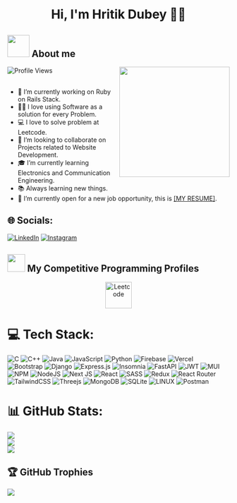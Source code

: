 
<br><br>

<h1 align="center">Hi, I'm Hritik Dubey 👋👋</h1>


## <picture><img src="https://i.ibb.co/tHSJ4LT/about-me.gif" width="50px"></picture> About me

<picture><img align="right" src="https://i.ibb.co/xgxVqVh/Right-Side.gif" width="250px"></picture>
![Profile Views](https://komarev.com/ghpvc/?username=hritdubey2003&abbreviated=true&label=Profile+Views)
<br><br>

- 🔭 I’m currently working on Ruby on Rails Stack.
- 👨‍💻 I love using Software as a solution for every Problem.
- 💻 I love to solve problem at Leetcode.
- 👯 I’m looking to collaborate on Projects related to Website Development.
- 🎓 I’m currently learning Electronics and Communication Engineering.
- 📚 Always learning new things.
- 💼 I’m currently open for a new job opportunity, this is <a href="[https://drive.google.com/file/d/1cgDSuucpt5acnpuw_YbaOuvsN9zQ4vhc/view]">[MY RESUME]</a>.

## 🌐 Socials:

[![LinkedIn](https://img.shields.io/badge/LinkedIn-%230077B5.svg?logo=linkedin&logoColor=white)](https://www.linkedin.com/in/hritik-dubey-601443238/) [![Instagram](https://img.shields.io/badge/Instagram-%23E4405F.svg?logo=Instagram&logoColor=white)](https://instagram.com/hritikdubey2003) 

## <picture><img src="" width="40"></picture> My Competitive Programming Profiles

<p align="center">
  <a href="https://leetcode.com/ChampInvincible07/"><img src="https://upload.wikimedia.org/wikipedia/commons/8/8e/LeetCode_Logo_1.png" alt="Leetcode" width="60" height="60"></a>
</p>

# 💻 Tech Stack:

![C](https://img.shields.io/badge/c-%2300599C.svg?style=plastic&logo=c&logoColor=white) ![C++](https://img.shields.io/badge/c++-%2300599C.svg?style=plastic&logo=c%2B%2B&logoColor=white) ![Java](https://img.shields.io/badge/java-%23ED8B00.svg?style=plastic&logo=java&logoColor=white) ![JavaScript](https://img.shields.io/badge/javascript-%23323330.svg?style=plastic&logo=javascript&logoColor=%23F7DF1E) ![Python](https://img.shields.io/badge/python-3670A0?style=plastic&logo=python&logoColor=ffdd54) ![Firebase](https://img.shields.io/badge/firebase-%23039BE5.svg?style=plastic&logo=firebase) ![Vercel](https://img.shields.io/badge/vercel-%23000000.svg?style=plastic&logo=vercel&logoColor=white) ![Bootstrap](https://img.shields.io/badge/bootstrap-%23563D7C.svg?style=plastic&logo=bootstrap&logoColor=white) ![Django](https://img.shields.io/badge/django-%23092E20.svg?style=plastic&logo=django&logoColor=white) ![Express.js](https://img.shields.io/badge/express.js-%23404d59.svg?style=plastic&logo=express&logoColor=%2361DAFB) ![Insomnia](https://img.shields.io/badge/Insomnia-black?style=plastic&logo=insomnia&logoColor=5849BE) ![FastAPI](https://img.shields.io/badge/FastAPI-005571?style=plastic&logo=fastapi) ![JWT](https://img.shields.io/badge/JWT-black?style=plastic&logo=JSON%20web%20tokens) ![MUI](https://img.shields.io/badge/MUI-%230081CB.svg?style=plastic&logo=material-ui&logoColor=white) ![NPM](https://img.shields.io/badge/NPM-%23000000.svg?style=plastic&logo=npm&logoColor=white) ![NodeJS](https://img.shields.io/badge/node.js-6DA55F?style=plastic&logo=node.js&logoColor=white) ![Next JS](https://img.shields.io/badge/Next-black?style=plastic&logo=next.js&logoColor=white) ![React](https://img.shields.io/badge/react-%2320232a.svg?style=plastic&logo=react&logoColor=%2361DAFB) ![SASS](https://img.shields.io/badge/SASS-hotpink.svg?style=plastic&logo=SASS&logoColor=white) ![Redux](https://img.shields.io/badge/redux-%23593d88.svg?style=plastic&logo=redux&logoColor=white) ![React Router](https://img.shields.io/badge/React_Router-CA4245?style=plastic&logo=react-router&logoColor=white) ![TailwindCSS](https://img.shields.io/badge/tailwindcss-%2338B2AC.svg?style=plastic&logo=tailwind-css&logoColor=white) ![Threejs](https://img.shields.io/badge/threejs-black?style=plastic&logo=three.js&logoColor=white) ![MongoDB](https://img.shields.io/badge/MongoDB-%234ea94b.svg?style=plastic&logo=mongodb&logoColor=white) ![SQLite](https://img.shields.io/badge/sqlite-%2307405e.svg?style=plastic&logo=sqlite&logoColor=white) ![LINUX](https://img.shields.io/badge/Linux-FCC624?style=plastic&logo=linux&logoColor=black) ![Postman](https://img.shields.io/badge/Postman-FF6C37?style=plastic&logo=postman&logoColor=white)

# 📊 GitHub Stats:

![](https://github-readme-streak-stats.herokuapp.com/?user=hritdubey2003&theme=dark)<br/>
![](https://github-readme-stats.vercel.app/api?username=hritdubey2003&show_icons=true&theme=dark)<br/>
![](https://github-readme-stats.vercel.app/api/top-langs/?username=hritdubey2003&theme=dark&hide_border=false&include_all_commits=true&count_private=true&layout=compact)

## 🏆 GitHub Trophies

![](https://github-profile-trophy.vercel.app/?username=hritdubey2003&theme=radical&no-frame=false&no-bg=false&margin-w=4)


